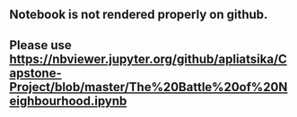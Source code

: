 ## Notebook is not rendered properly on github. 
## Please use https://nbviewer.jupyter.org/github/apliatsika/Capstone-Project/blob/master/The%20Battle%20of%20Neighbourhood.ipynb 
